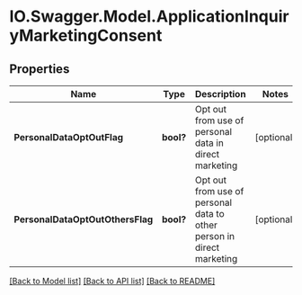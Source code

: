 # IO.Swagger.Model.ApplicationInquiryMarketingConsent
## Properties

Name | Type | Description | Notes
------------ | ------------- | ------------- | -------------
**PersonalDataOptOutFlag** | **bool?** | Opt out from use of personal data in direct marketing | [optional] 
**PersonalDataOptOutOthersFlag** | **bool?** | Opt out from use of personal data to other person in direct marketing | [optional] 

[[Back to Model list]](../README.md#documentation-for-models) [[Back to API list]](../README.md#documentation-for-api-endpoints) [[Back to README]](../README.md)

